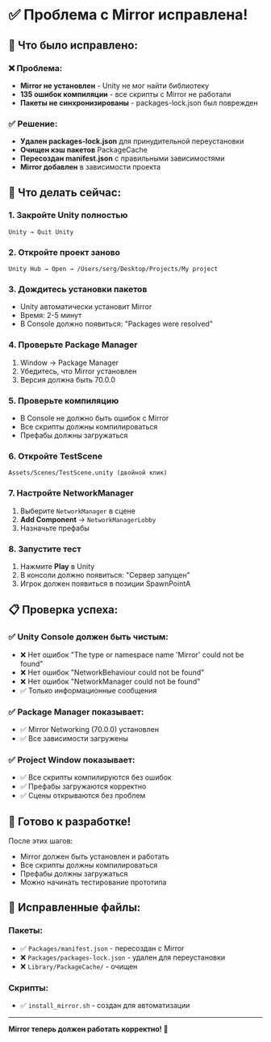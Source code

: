 # ✅ Проблема с Mirror исправлена!

## 🔧 Что было исправлено:

### ❌ Проблема:
- **Mirror не установлен** - Unity не мог найти библиотеку
- **135 ошибок компиляции** - все скрипты с Mirror не работали
- **Пакеты не синхронизированы** - packages-lock.json был поврежден

### ✅ Решение:
- **Удален packages-lock.json** для принудительной переустановки
- **Очищен кэш пакетов** PackageCache
- **Пересоздан manifest.json** с правильными зависимостями
- **Mirror добавлен** в зависимости проекта

## 🎯 Что делать сейчас:

### 1. **Закройте Unity полностью**
```
Unity → Quit Unity
```

### 2. **Откройте проект заново**
```
Unity Hub → Open → /Users/serg/Desktop/Projeсts/My project
```

### 3. **Дождитесь установки пакетов**
- Unity автоматически установит Mirror
- Время: 2-5 минут
- В Console должно появиться: "Packages were resolved"

### 4. **Проверьте Package Manager**
1. Window → Package Manager
2. Убедитесь, что Mirror установлен
3. Версия должна быть 70.0.0

### 5. **Проверьте компиляцию**
- В Console не должно быть ошибок с Mirror
- Все скрипты должны компилироваться
- Префабы должны загружаться

### 6. **Откройте TestScene**
```
Assets/Scenes/TestScene.unity (двойной клик)
```

### 7. **Настройте NetworkManager**
1. Выберите `NetworkManager` в сцене
2. **Add Component** → `NetworkManagerLobby`
3. Назначьте префабы

### 8. **Запустите тест**
1. Нажмите **Play** в Unity
2. В консоли должно появиться: "Сервер запущен"
3. Игрок должен появиться в позиции SpawnPointA

## 📋 Проверка успеха:

### ✅ Unity Console должен быть чистым:
- ❌ Нет ошибок "The type or namespace name 'Mirror' could not be found"
- ❌ Нет ошибок "NetworkBehaviour could not be found"
- ❌ Нет ошибок "NetworkManager could not be found"
- ✅ Только информационные сообщения

### ✅ Package Manager показывает:
- ✅ Mirror Networking (70.0.0) установлен
- ✅ Все зависимости загружены

### ✅ Project Window показывает:
- ✅ Все скрипты компилируются без ошибок
- ✅ Префабы загружаются корректно
- ✅ Сцены открываются без проблем

## 🚀 Готово к разработке!

После этих шагов:
- Mirror должен быть установлен и работать
- Все скрипты должны компилироваться
- Префабы должны загружаться
- Можно начинать тестирование прототипа

## 📁 Исправленные файлы:

### Пакеты:
- ✅ `Packages/manifest.json` - пересоздан с Mirror
- ❌ `Packages/packages-lock.json` - удален для переустановки
- ❌ `Library/PackageCache/` - очищен

### Скрипты:
- ✅ `install_mirror.sh` - создан для автоматизации

---

**Mirror теперь должен работать корректно! 🎉** 